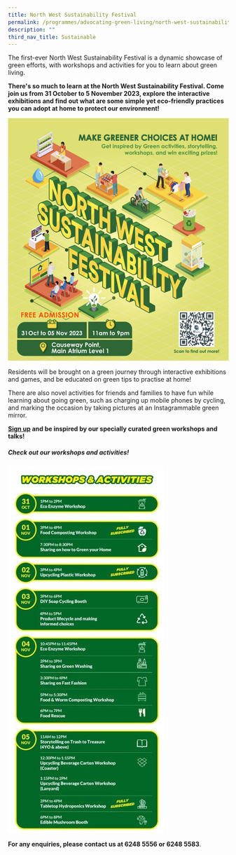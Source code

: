 ```yaml
---
title: North West Sustainability Festival
permalink: /programmes/advocating-green-living/north-west-sustainability-festival/
description: ""
third_nav_title: Sustainable
---
```

The first-ever North West Sustainability Festival is a dynamic showcase of green efforts, with workshops and activities for you to learn about green living.

**There's so much to learn at the North West Sustainability Festival. Come join us from 31 October to 5 November 2023, explore the interactive exhibitions and find out what are some simple yet eco-friendly practices you can adopt at home to protect our environment!**

![](/images/img_2652.jpg)

Residents will be brought on a green journey through interactive exhibitions and games, and be educated on green tips to practise at home!

There are also novel activities for friends and families to have fun while learning about going green, such as charging up mobile phones by cycling, and marking the occasion by taking pictures at an Instagrammable green mirror.

**[Sign up](https://go.gov.sg/nwsfreg) and be inspired by our specially curated green workshops and talks!**

##### **Check out our workshops and activities!**

![](/images/Programmes/Green%20Living/workshops3.jpg)

**For any enquiries, please contact us at 6248 5556 or 6248 5583**.